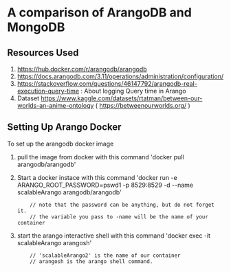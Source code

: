 # A comparison of ArangoDB and MongoDB

## Resources Used
1. https://hub.docker.com/r/arangodb/arangodb
2. https://docs.arangodb.com/3.11/operations/administration/configuration/
3. https://stackoverflow.com/questions/46147792/arangodb-real-execution-query-time : About logging Query time in Arango
4. Dataset https://www.kaggle.com/datasets/rtatman/between-our-worlds-an-anime-ontology ( https://betweenourworlds.org/ )


## Setting Up Arango Docker

To set up the arangodb docker image

1. pull the image from docker with this command
    'docker pull arangodb/arangodb'

2. Start a docker instace with this command
    'docker run -e ARANGO_ROOT_PASSWORD=pswd1 -p 8529:8529 -d --name scalableArango arangodb/arangodb'

    ```
        // note that the password can be anything, but do not forget it.
        // the variable you pass to -name will be the name of your container
    ```

3. start the arango interactive shell with this command
    'docker exec -it scalableArango arangosh'

    ```
        // 'scalableArango2' is the name of our container
        // arangosh is the arango shell command.
    ```